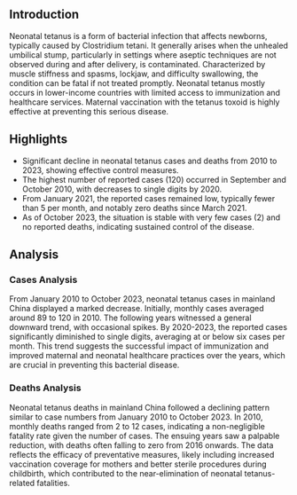 
## Introduction

Neonatal tetanus is a form of bacterial infection that affects newborns, typically caused by Clostridium tetani. It generally arises when the unhealed umbilical stump, particularly in settings where aseptic techniques are not observed during and after delivery, is contaminated. Characterized by muscle stiffness and spasms, lockjaw, and difficulty swallowing, the condition can be fatal if not treated promptly. Neonatal tetanus mostly occurs in lower-income countries with limited access to immunization and healthcare services. Maternal vaccination with the tetanus toxoid is highly effective at preventing this serious disease.

## Highlights

- Significant decline in neonatal tetanus cases and deaths from 2010 to 2023, showing effective control measures. <br/>
- The highest number of reported cases (120) occurred in September and October 2010, with decreases to single digits by 2020. <br/>
- From January 2021, the reported cases remained low, typically fewer than 5 per month, and notably zero deaths since March 2021. <br/>
- As of October 2023, the situation is stable with very few cases (2) and no reported deaths, indicating sustained control of the disease. <br/>

## Analysis

### Cases Analysis
From January 2010 to October 2023, neonatal tetanus cases in mainland China displayed a marked decrease. Initially, monthly cases averaged around 89 to 120 in 2010. The following years witnessed a general downward trend, with occasional spikes. By 2020-2023, the reported cases significantly diminished to single digits, averaging at or below six cases per month. This trend suggests the successful impact of immunization and improved maternal and neonatal healthcare practices over the years, which are crucial in preventing this bacterial disease.

### Deaths Analysis
Neonatal tetanus deaths in mainland China followed a declining pattern similar to case numbers from January 2010 to October 2023. In 2010, monthly deaths ranged from 2 to 12 cases, indicating a non-negligible fatality rate given the number of cases. The ensuing years saw a palpable reduction, with deaths often falling to zero from 2016 onwards. The data reflects the efficacy of preventative measures, likely including increased vaccination coverage for mothers and better sterile procedures during childbirth, which contributed to the near-elimination of neonatal tetanus-related fatalities.

